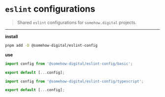 # `eslint` configurations

> Shared `eslint` configurations for `somehow.digital` projects.

---

**install**

```sh
pnpm add -D @somehow-digital/eslint-config
```

**use**

```js
import config from '@somehow-digital/eslint-config/basic';

export default [...config];
```

```ts
import config from '@somehow-digital/eslint-config/typescript';

export default [...config];
```
